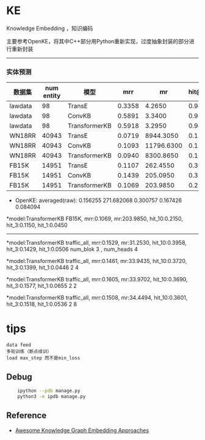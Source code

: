 # KE
Knowledge Embedding   ，知识编码

主要参考OpenKE，将其中C++部分用Python重新实现，过度抽象封装的部分进行重新封装 

---
### 实体预测
|数据集|num entity|模型|mrr|mr|hit@10|hit@3|hit@1|
|---|---|---|---|---|---|---|---|
|lawdata|98|TransE|0.3358|4.2650|0.9350|0.5950|0.0100|
|lawdata|98|ConvKB|0.5891|3.3400|0.9350|0.7250|0.3950|
|lawdata|98|TransformerKB|0.5918|3.2950|0.9400|0.7200|0.4050|
|WN18RR|40943|TransE|0.0719|8944.3050|0.1850|0.1300|0.0000|
|WN18RR|40943|ConvKB|0.1093|11796.6300|0.1800|0.1450|0.0650|
|WN18RR|40943|TransformerKB|0.0940|8300.8650|0.1600|0.1100|0.0650|
|FB15K|14951|TransE|0.1107|262.4550|0.3000|0.1250|0.0200|
|FB15K|14951|ConvKB|0.1439|205.0950|0.3100|0.1400|0.0750|
|FB15K|14951|TransformerKB|0.1069|203.9850|0.2150|0.1150|0.0450|

- OpenKE: averaged(raw): 0.156255 271.682068 0.300757 0.167426    0.084094

*model:TransformerKB FB15K, mrr:0.1069, mr:203.9850, hit_10:0.2150, hit_3:0.1150, hit_1:0.0450 


--- 
*model:TransformerKB traffic_all, mrr:0.1529, mr:31.2530, hit_10:0.3958, hit_3:0.1429, hit_1:0.0506
num_blok 3 , num_heads 4

*model:TransformerKB traffic_all, mrr:0.1461, mr:33.9435, hit_10:0.3720, hit_3:0.1399, hit_1:0.0446
2 4

*model:TransformerKB traffic_all, mrr:0.1605, mr:33.9702, hit_10:0.3690, hit_3:0.1577, hit_1:0.0655
2 2

*model:TransformerKB traffic_all, mrr:0.1508, mr:34.4494, hit_10:0.3601, hit_3:0.1518, hit_1:0.0536
2 8


# tips
    data feed 
    多轮训练（断点续训）
    load max_step 而不是min_loss

## Debug
```bash
    ipython --pdb manage.py 
    python3 -m ipdb manage.py
```
    

## Reference
- [Awesome Knowledge Graph Embedding Approaches](https://gist.github.com/mommi84/07f7c044fa18aaaa7b5133230207d8d4)







